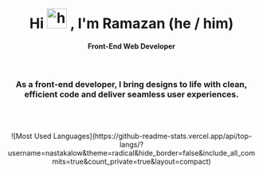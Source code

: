 <h1 align="center">
  Hi 
  <img src="https://user-images.githubusercontent.com/1303154/88677602-1635ba80-d120-11ea-84d8-d263ba5fc3c0.gif" height="40px" alt="hi">
  , I'm Ramazan (he / him)
</h1>

<h4 align="center">
  Front-End Web Developer
</h4>

<br> 

<h3 align="center">
  As a front-end developer, I bring designs to life with clean, <br>
  efficient code and deliver seamless user experiences.
</h3>

<br> <br>

<div align="center">
  ![Most Used Languages](https://github-readme-stats.vercel.app/api/top-langs/?username=nastakalow&theme=radical&hide_border=false&include_all_commits=true&count_private=true&layout=compact)
<div>
